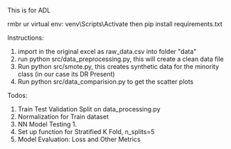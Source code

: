 This is for ADL 


rmbr ur virtual env: venv\Scripts\Activate
then pip install requirements.txt

Instructions:
1. import in the original excel as raw_data.csv into folder "data"
2. run python src/data_preprocessing.py, this will create a clean data file
3. Run python src/smote.py, this creates synthetic data for the minority class (in our case its DR Present)
4. Run python src/data_comparision.py to get the scatter plots



Todos:
1. Train Test Validation Split on data_processing.py
1. Normalization for Train dataset 
1. NN Model Testing
    1. 
1. Set up function for Stratified K Fold, n_splits=5
1. Model Evaluation: Loss and Other Metrics